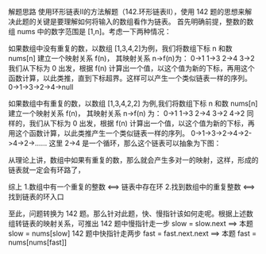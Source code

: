 解题思路
使用环形链表II的方法解题（142.环形链表II），使用 142 题的思想来解决此题的关键是要理解如何将输入的数组看作为链表。
首先明确前提，整数的数组 nums 中的数字范围是 [1,n]。考虑一下两种情况：

如果数组中没有重复的数，以数组 [1,3,4,2]为例，我们将数组下标 n 和数 nums[n] 建立一个映射关系 f(n)，
其映射关系 n->f(n)为：
0->1
1->3
2->4
3->2
我们从下标为 0 出发，根据 f(n) 计算出一个值，以这个值为新的下标，再用这个函数计算，以此类推，直到下标超界。这样可以产生一个类似链表一样的序列。
0->1->3->2->4->null

如果数组中有重复的数，以数组 [1,3,4,2,2] 为例,我们将数组下标 n 和数 nums[n] 建立一个映射关系 f(n)，
其映射关系 n->f(n) 为：
0->1
1->3
2->4
3->2
4->2
同样的，我们从下标为 0 出发，根据 f(n) 计算出一个值，以这个值为新的下标，再用这个函数计算，以此类推产生一个类似链表一样的序列。
0->1->3->2->4->2->4->2->……
这里 2->4 是一个循环，那么这个链表可以抽象为下图：


从理论上讲，数组中如果有重复的数，那么就会产生多对一的映射，这样，形成的链表就一定会有环路了，

综上
1.数组中有一个重复的整数 <==> 链表中存在环
2.找到数组中的重复整数 <==> 找到链表的环入口

至此，问题转换为 142 题。那么针对此题，快、慢指针该如何走呢。根据上述数组转链表的映射关系，可推出
142 题中慢指针走一步 slow = slow.next ==> 本题 slow = nums[slow]
142 题中快指针走两步 fast = fast.next.next ==> 本题 fast = nums[nums[fast]]

